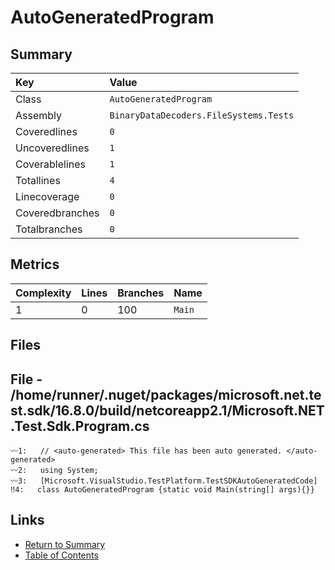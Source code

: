 ﻿# AutoGeneratedProgram

## Summary

| Key             | Value                                  |
| :-------------- | :------------------------------------- |
| Class           | `AutoGeneratedProgram`                 |
| Assembly        | `BinaryDataDecoders.FileSystems.Tests` |
| Coveredlines    | `0`                                    |
| Uncoveredlines  | `1`                                    |
| Coverablelines  | `1`                                    |
| Totallines      | `4`                                    |
| Linecoverage    | `0`                                    |
| Coveredbranches | `0`                                    |
| Totalbranches   | `0`                                    |

## Metrics

| Complexity | Lines | Branches | Name    |
| :--------- | :---- | :------- | :------ |
| 1          | 0     | 100      | `Main`  |

## Files

## File - /home/runner/.nuget/packages/microsoft.net.test.sdk/16.8.0/build/netcoreapp2.1/Microsoft.NET.Test.Sdk.Program.cs

```CSharp
〰1:   // <auto-generated> This file has been auto generated. </auto-generated>
〰2:   using System;
〰3:   [Microsoft.VisualStudio.TestPlatform.TestSDKAutoGeneratedCode]
‼4:   class AutoGeneratedProgram {static void Main(string[] args){}}
```

## Links

* [Return to Summary](Summary.md)
* [Table of Contents](../TOC.md)

